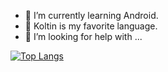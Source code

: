 
- 🌱 I’m currently learning Android.
- 👯 Koltin is my favorite language.
- 🤔 I’m looking for help with ...

[![Top Langs](https://github-readme-stats.vercel.app/api/top-langs/?username=zyt1678532032&layout=compact&exclude_repo=Jupyter_notebook)](https://github.com/anuraghazra/github-readme-stats)

